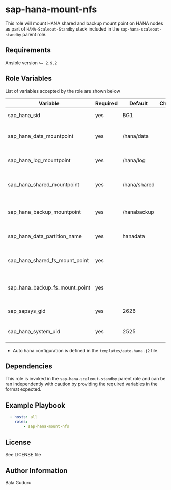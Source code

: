sap-hana-mount-nfs
===================

This role will mount HANA shared and backup mount point on HANA nodes as part of `HANA-Scaleout-Standby` stack included in the `sap-hana-scaleout-standby` parent role.

Requirements
------------

Ansible version `>= 2.9.2`

Role Variables
--------------

List of variables accepted by the role are shown below

| Variable                       | Required | Default      | Choices | Comments                          |
|--------------------------------|----------|--------------|---------|-----------------------------------|
| sap_hana_sid                   | yes      | BG1          |         | HANA system ID                    |
| sap_hana_data_mountpoint       | yes      | /hana/data   |         | Mountpoint for HANA data volume   |
| sap_hana_log_mountpoint        | yes      | /hana/log    |         | Mountpoint for HANA log volume    |
| sap_hana_shared_mountpoint     | yes      | /hana/shared |         | Mountpoint for HANA shared volume |
| sap_hana_backup_mountpoint     | yes      | /hanabackup  |         | Mountpoint for HANA backup volume |
| sap_hana_data_partition_name   | yes      | hanadata     |         | HANA data partition name          |
| sap_hana_shared_fs_mount_point | yes      |              |         | Mount point for shared filesystem |
| sap_hana_backup_fs_mount_point | yes      |              |         | Mount point for backup filesystem |
| sap_sapsys_gid                 | yes      | 2626         |         | HANA `sapsys` group ID            |
| sap_hana_system_uid            | yes      | 2525         |         | HANA system user ID               |

* Auto hana configuration is defined in the `templates/auto.hana.j2` file.

Dependencies
------------

This role is invoked in the `sap-hana-scaleout-standby` parent role and can be ran independently with caution by providing the required variables in the format expected.

Example Playbook
----------------

```yaml
  - hosts: all
    roles:
        - sap-hana-mount-nfs
```

License
-------

See LICENSE file

Author Information
------------------

Bala Guduru
